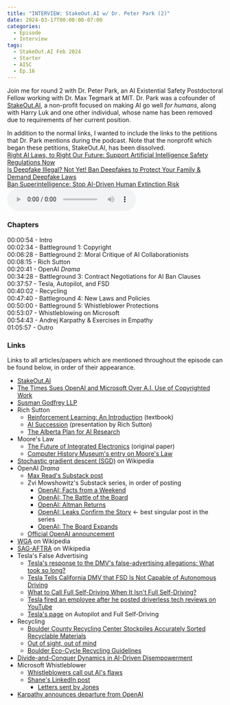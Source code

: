 ```yaml
---
title: "INTERVIEW: StakeOut.AI w/ Dr. Peter Park (2)"
date: 2024-03-17T00:00:00-07:00
categories:
  - Episode
  - Interview
tags:
  - StakeOut.AI Feb 2024
  - Starter
  - AISC
  - Ep.16
---
```


Join me for round 2 with Dr. Peter Park, an AI Existential Safety Postdoctoral Fellow working with Dr. Max Tegmark at MIT. Dr. Park was a cofounder of <a href="https://www.stakeout.ai" target="_blank" rel="noreferrer noopener">StakeOut.AI</a>, a non-profit focused on making AI go well _for humans_, along with Harry Luk and one other individual, whose name has been removed due to requirements of her current position.

In addition to the normal links, I wanted to include the links to the petitions that Dr. Park mentions during the podcast. Note that the nonprofit which began these petitions, StakeOut.AI, has been dissolved.<br>
<a href="https://www.change.org/p/right-ai-laws-to-right-our-future-support-artificial-intelligence-safety-regulations-now" target="_blank" rel="noreferrer noopener">Right AI Laws, to Right Our Future: Support Artificial Intelligence Safety Regulations Now</a><br>
<a href="https://www.change.org/p/is-deepfake-illegal-not-yet-ban-deepfakes-to-protect-your-family-demand-deepfake-laws" target="_blank" rel="noreferrer noopener">Is Deepfake Illegal? Not Yet! Ban Deepfakes to Protect Your Family & Demand Deepfake Laws</a><br>
<a href="https://www.change.org/p/ban-superintelligence-stop-ai-driven-human-extinction-risk" target="_blank" rel="noreferrer noopener">Ban Superintelligence: Stop AI-Driven Human Extinction Risk
</a>
<audio controls>
<source src="https://into-ai-safety.github.io/assets\audio\into-ai-safety_ep.16.mp3" type="audio/mp3">
</audio>

### Chapters

00:00:54 - Intro<br>
00:02:34 - Battleground 1: Copyright<br>
00:06:28 - Battleground 2: Moral Critique of AI Collaborationists<br>
00:08:15 - Rich Sutton<br>
00:20:41 - OpenAI _Drama_<br>
00:34:28 - Battleground 3: Contract Negotiations for AI Ban Clauses<br>
00:37:57 - Tesla, Autopilot, and FSD<br>
00:40:02 - Recycling<br>
00:47:40 - Battleground 4: New Laws and Policies<br>
00:50:00 - Battleground 5: Whistleblower Protections<br>
00:53:07 - Whistleblowing on Microsoft<br>
00:54:43 - Andrej Karpathy & Exercises in Empathy<br>
01:05:57 - Outro

### Links

Links to all articles/papers which are mentioned throughout the episode can be found below, in order of their appearance.
- <a href="https://www.stakeout.ai" target="_blank" rel="noreferrer noopener">StakeOut.AI</a>
- <a href="https://www.nytimes.com/2023/12/27/business/media/new-york-times-open-ai-microsoft-lawsuit.html" target="_blank" rel="noreferrer noopener">The Times Sues OpenAI and Microsoft Over A.I. Use of Copyrighted Work</a>
- <a href="https://www.susmangodfrey.com" target="_blank" rel="noreferrer noopener">Susman Godfrey LLP</a>
- Rich Sutton
  - <a href="http://incompleteideas.net/book/RLbook2020trimmed.pdf" target="_blank" rel="noreferrer noopener">Reinforcement Learning: An Introduction</a> (textbook)
  - <a href="https://www.youtube.com/watch?v=NgHFMolXs3U" target="_blank" rel="noreferrer noopener">AI Succession</a> (presentation by Rich Sutton)
  - <a href="https://arxiv.org/abs/2208.11173" target="_blank" rel="noreferrer noopener">The Alberta Plan for AI Research</a> 
- Moore's Law
  - <a href="https://www.computerhistory.org/collections/catalog/102770836" target="_blank" rel="noreferrer noopener">The Future of Integrated Electronics</a> (original paper)
  - <a href="https://www.computerhistory.org/siliconengine/moores-law-predicts-the-future-of-integrated-circuits/" target="_blank" rel="noreferrer noopener">Computer History Museum's entry on Moore's Law</a>
- <a href="https://en.wikipedia.org/wiki/Stochastic_gradient_descent" target="_blank" rel="noreferrer noopener">Stochastic gradient descent (SGD)</a> on Wikipedia
- OpenAI _Drama_
  - <a href="https://maxread.substack.com/p/the-interested-normies-guide-to-openai" target="_blank" rel="noreferrer noopener">Max Read's Substack post</a>
  - Zvi Mowshowitz's Substack series, in order of posting
    - <a href="https://thezvi.substack.com/p/openai-facts-from-a-weekend?utm_source=%2Fsearch%2FOpenAI&utm_medium=reader2" target="_blank" rel="noreferrer noopener">OpenAI: Facts from a Weekend</a>
    - <a href="https://thezvi.substack.com/p/openai-the-battle-of-the-board?utm_source=%2Fsearch%2FOpenAI&utm_medium=reader2" target="_blank" rel="noreferrer noopener">OpenAI: The Battle of the Board</a>
    - <a href="https://thezvi.substack.com/p/openai-altman-returns?utm_source=%2Fsearch%2FOpenAI&utm_medium=reader2" target="_blank" rel="noreferrer noopener">OpenAI: Altman Returns</a>
    - <a href="https://thezvi.substack.com/p/openai-leaks-confirm-the-story?utm_source=%2Fsearch%2FOpenAI&utm_medium=reader2" target="_blank" rel="noreferrer noopener">OpenAI: Leaks Confirm the Story</a> ← best singular post in the series
    - <a href="https://thezvi.substack.com/p/openai-the-board-expands?utm_source=%2Fsearch%2FOpenAI&utm_medium=reader2" target="_blank" rel="noreferrer noopener">OpenAI: The Board Expands</a>
  - <a href="https://openai.com/blog/openai-announces-new-members-to-board-of-directors" target="_blank" rel="noreferrer noopener">Official OpenAI announcement</a>
- <a href="https://en.wikipedia.org/wiki/Writers_Guild_of_America" target="_blank" rel="noreferrer noopener">WGA</a> on Wikipedia
- <a href="https://en.wikipedia.org/wiki/SAG-AFTRA" target="_blank" rel="noreferrer noopener">SAG-AFTRA</a> on Wikipedia
- Tesla's False Advertising
  - <a href="https://www.latimes.com/business/story/2023-12-11/tesla-dmv-false-advertising-charges" target="_blank" rel="noreferrer noopener">Tesla's response to the DMV's false-advertising allegations: What took so long?</a>
  - <a href="https://www.caranddriver.com/news/a35785277/tesla-fsd-california-self-driving/" target="_blank" rel="noreferrer noopener">Tesla Tells California DMV that FSD Is Not Capable of Autonomous Driving</a>
  - <a href="https://www.caranddriver.com/features/columns/a35769759/carty-self-driving-cars/" target="_blank" rel="noreferrer noopener">What to Call Full Self-Driving When It Isn't Full Self-Driving?</a>
  - <a href="https://www.cnbc.com/2022/03/15/tesla-fired-employee-who-posted-fsd-beta-videos-as-ai-addict-on-youtube.html" target="_blank" rel="noreferrer noopener">Tesla fired an employee after he posted driverless tech reviews on YouTube</a>
  - <a href="https://www.tesla.com/support/autopilot" target="_blank" rel="noreferrer noopener">Tesla's page</a> on Autopilot and Full Self-Driving
- Recycling
  - <a href="https://www.longmontleader.com/regional-news/boulder-county-recycling-center-stockpiles-accurately-sorted-recyclable-materials-2385879" target="_blank" rel="noreferrer noopener">Boulder County Recycling Center Stockpiles Accurately Sorted Recyclable Materials</a>
  - <a href="https://boulderweekly.com/news/out-of-sight-out-of-mind/" target="_blank" rel="noreferrer noopener">Out of sight, out of mind</a>
  - <a href="https://ecocycle.org/content/uploads/2022/06/2024-Recycling-Guidelines-for-Boulder-County.pdf" target="_blank" rel="noreferrer noopener">Boulder Eco-Cycle Recycling Guidelines</a>
- <a href="https://arxiv.org/abs/2310.06009" target="_blank" rel="noreferrer noopener">Divide-and-Conquer Dynamics in AI-Driven Disempowerment</a>
- Microsoft Whistleblower
  - <a href="https://www.axios.com/2024/03/08/ai-whistleblowers-microsoft-copilot-designer-google-gemini" target="_blank" rel="noreferrer noopener">Whistleblowers call out AI's flaws</a>
  - <a href="https://www.linkedin.com/feed/update/urn:li:activity:7171135079702753280/" target="_blank" rel="noreferrer noopener">Shane's LinkedIn post</a>
    - <a href="https://media.licdn.com/dms/document/media/D561FAQFfYnpLbIn2Xg/feedshare-document-pdf-analyzed/0/1709731400675?e=1711584000&v=beta&t=W3CLljNWJ8YCQSEuMCR9bt7UoIxsGo24Epj9GddfN8U" target="_blank" rel="noreferrer noopener">Letters sent by Jones</a>
- <a href="https://twitter.com/karpathy/status/1757600075281547344" target="_blank" rel="noreferrer noopener">Karpathy announces departure from OpenAI</a>

<!-- end of the list -->
